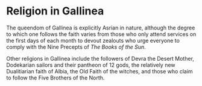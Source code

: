 # Religion in Gallinea 

The queendom of Gallinea is explicitly Asrian in nature, although the degree to which
one follows the faith varies from those who only attend services on the first days of
each month to devout zealouts who urge everyone to comply with the Nine Precepts of 
*The Books of the Sun*.

Other religions in Gallinea include the followers of Devra the Desert Mother, Dodekarian
sailors and their pantheon of 12 gods, the relatively new Dualitiarian faith of Albia, 
the Old Faith of the witches, and those who claim to follow the Five Brothers of the North. 


